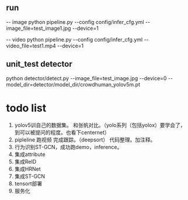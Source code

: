 ## run
-- image
python pipeline.py --config config/infer_cfg.yml --image_file=test_image1.jpg --device=1 


-- video
python pipeline.py --config config/infer_cfg.yml --video_file=test1.mp4 --device=1 
## unit_test  detector
python detector/detect.py --image_file=test_image.jpg --device=0 --model_dir=detector/model_dir/crowdhuman_yolov5m.pt




# todo list
1. yolov5训自己的数据集。 和张帆对比。（yolo系列（包括yolox）要学会了，到可以被提问的程度。也看下centernet）
2. pipleline 跑视频 完成跟踪。（deepsort） 代码整理。加注释。
3. 行为识别ST-GCN，成功跑demo，inference。
4. 集成attribute
5. 集成ReID
6. 集成HRNet
7. 集成ST-GCN
8. tensort部署
9. 服务化
